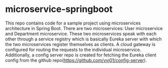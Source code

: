 # microservice-springboot

This repo contains code for a sample project using microservices architecture in Spring Boot. There are two microservices: User microservice and Department microservice.
These two microservices speak with each other through a service registry which is basically Eureka server with which the two microservices register themselves as clients. A cloud gateway is configured for routing the requests to the individual microservice. Additionally, a config server repo is created for fetching the Eureka client config from the github repo(https://github.com/vvj01/config-server).
